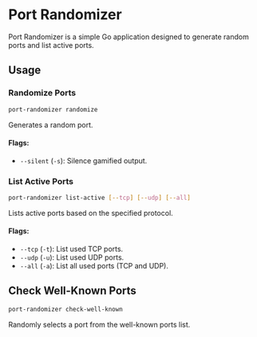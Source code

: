 # Port Randomizer

Port Randomizer is a simple Go application designed to generate random ports and list active ports.


## Usage

### Randomize Ports

```bash
port-randomizer randomize
```

Generates a random port.

#### Flags:

- `--silent` (`-s`): Silence gamified output.

### List Active Ports

```bash
port-randomizer list-active [--tcp] [--udp] [--all]
```

Lists active ports based on the specified protocol.

#### Flags:
- `--tcp` (`-t`): List used TCP ports.
- `--udp` (`-u`): List used UDP ports.
- `--all` (`-a`): List all used ports (TCP and UDP).


## Check Well-Known Ports

```bash
port-randomizer check-well-known
```

Randomly selects a port from the well-known ports list.